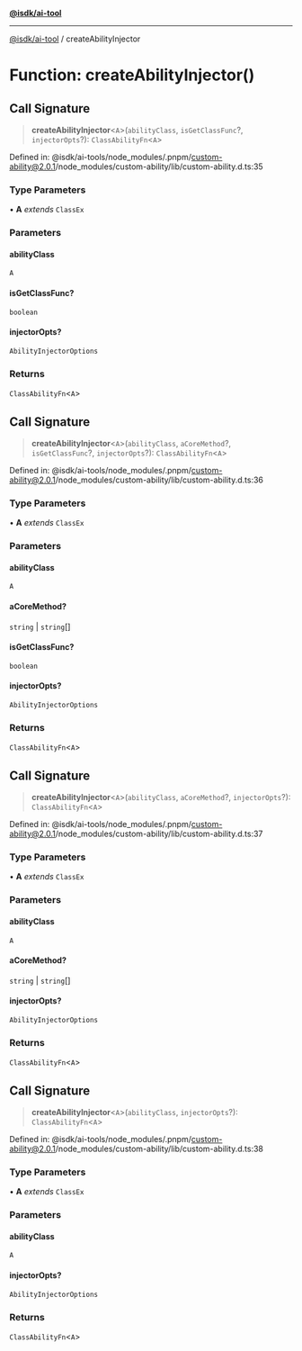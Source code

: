 [**@isdk/ai-tool**](../README.md)

***

[@isdk/ai-tool](../globals.md) / createAbilityInjector

# Function: createAbilityInjector()

## Call Signature

> **createAbilityInjector**\<`A`\>(`abilityClass`, `isGetClassFunc`?, `injectorOpts`?): `ClassAbilityFn`\<`A`\>

Defined in: @isdk/ai-tools/node\_modules/.pnpm/custom-ability@2.0.1/node\_modules/custom-ability/lib/custom-ability.d.ts:35

### Type Parameters

• **A** *extends* `ClassEx`

### Parameters

#### abilityClass

`A`

#### isGetClassFunc?

`boolean`

#### injectorOpts?

`AbilityInjectorOptions`

### Returns

`ClassAbilityFn`\<`A`\>

## Call Signature

> **createAbilityInjector**\<`A`\>(`abilityClass`, `aCoreMethod`?, `isGetClassFunc`?, `injectorOpts`?): `ClassAbilityFn`\<`A`\>

Defined in: @isdk/ai-tools/node\_modules/.pnpm/custom-ability@2.0.1/node\_modules/custom-ability/lib/custom-ability.d.ts:36

### Type Parameters

• **A** *extends* `ClassEx`

### Parameters

#### abilityClass

`A`

#### aCoreMethod?

`string` | `string`[]

#### isGetClassFunc?

`boolean`

#### injectorOpts?

`AbilityInjectorOptions`

### Returns

`ClassAbilityFn`\<`A`\>

## Call Signature

> **createAbilityInjector**\<`A`\>(`abilityClass`, `aCoreMethod`?, `injectorOpts`?): `ClassAbilityFn`\<`A`\>

Defined in: @isdk/ai-tools/node\_modules/.pnpm/custom-ability@2.0.1/node\_modules/custom-ability/lib/custom-ability.d.ts:37

### Type Parameters

• **A** *extends* `ClassEx`

### Parameters

#### abilityClass

`A`

#### aCoreMethod?

`string` | `string`[]

#### injectorOpts?

`AbilityInjectorOptions`

### Returns

`ClassAbilityFn`\<`A`\>

## Call Signature

> **createAbilityInjector**\<`A`\>(`abilityClass`, `injectorOpts`?): `ClassAbilityFn`\<`A`\>

Defined in: @isdk/ai-tools/node\_modules/.pnpm/custom-ability@2.0.1/node\_modules/custom-ability/lib/custom-ability.d.ts:38

### Type Parameters

• **A** *extends* `ClassEx`

### Parameters

#### abilityClass

`A`

#### injectorOpts?

`AbilityInjectorOptions`

### Returns

`ClassAbilityFn`\<`A`\>
